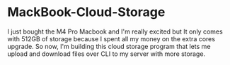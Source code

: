 # MackBook-Cloud-Storage
I just bought the M4 Pro Macbook and I'm really excited but It only comes with 512GB of storage because I spent all my money on the extra cores upgrade. So now, I'm building this cloud storage program that lets me upload and download files over CLI to my server with more storage.
